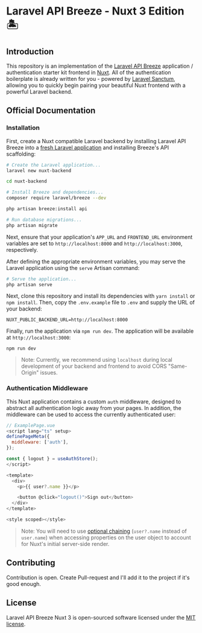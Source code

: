 # Laravel API Breeze - Nuxt 3 Edition 🏝️

## Introduction

This repository is an implementation of the [Laravel API Breeze](https://laravel.com/docs/starter-kits) application / authentication starter kit frontend in [Nuxt](https://nuxt.com). All of the authentication boilerplate is already written for you - powered by [Laravel Sanctum](https://laravel.com/docs/sanctum), allowing you to quickly begin pairing your beautiful Nuxt frontend with a powerful Laravel backend.

## Official Documentation

### Installation

First, create a Nuxt compatible Laravel backend by installing Laravel API Breeze into a [fresh Laravel application](https://laravel.com/docs/installation) and installing Breeze's API scaffolding:

```bash
# Create the Laravel application...
laravel new nuxt-backend

cd nuxt-backend

# Install Breeze and dependencies...
composer require laravel/breeze --dev

php artisan breeze:install api

# Run database migrations...
php artisan migrate
```

Next, ensure that your application's `APP_URL` and `FRONTEND_URL` environment variables are set to `http://localhost:8000` and `http://localhost:3000`, respectively.

After defining the appropriate environment variables, you may serve the Laravel application using the `serve` Artisan command:

```bash
# Serve the application...
php artisan serve
```

Next, clone this repository and install its dependencies with `yarn install` or `npm install`. Then, copy the `.env.example` file to `.env` and supply the URL of your backend:

```
NUXT_PUBLIC_BACKEND_URL=http://localhost:8000
```

Finally, run the application via `npm run dev`. The application will be available at `http://localhost:3000`:

```
npm run dev
```

> Note: Currently, we recommend using `localhost` during local development of your backend and frontend to avoid CORS "Same-Origin" issues.

### Authentication Middleware

This Nuxt application contains a custom `auth` middleware, designed to abstract all authentication logic away from your pages. In addition, the middleware can be used to access the currently authenticated user:

```js
// ExamplePage.vue
<script lang="ts" setup>
definePageMeta({
  middleware: ['auth'],
});

const { logout } = useAuthStore();
</script>

<template>
  <div>
    <p>{{ user?.name }}</p>

    <button @click="logout()">Sign out</button>
  </div>
</template>

<style scoped></style>
```

> Note: You will need to use [optional chaining](https://developer.mozilla.org/en-US/docs/Web/JavaScript/Reference/Operators/Optional_chaining) (`user?.name` instead of `user.name`) when accessing properties on the user object to account for Nuxt's initial server-side render.

## Contributing

Contribution is open. Create Pull-request and I'll add it to the project if it's good enough.

## License

Laravel API Breeze Nuxt 3 is open-sourced software licensed under the [MIT license](LICENSE.md).
